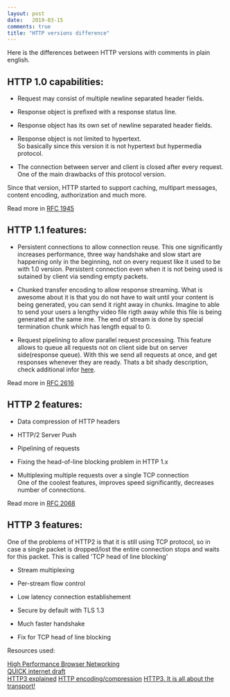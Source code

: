 ```yaml
---
layout: post
date:   2019-03-15
comments: true
title: "HTTP versions difference"
---
```


Here is the differences between HTTP versions with comments in plain english.

## HTTP 1.0 capabilities:  

* Request may consist of multiple newline separated header fields.

* Response object is prefixed with a response status line.

* Response object has its own set of newline separated header fields.

* Response object is not limited to hypertext.  
So basically since this version it is not hypertext but hypermedia protocol.

* The connection between server and client is closed after every request.  
One of the main drawbacks of this protocol version.

Since that version, HTTP started to support caching, multipart messages, content encoding, authorization and much more.

Read more in [RFC 1945](https://tools.ietf.org/html/rfc1945)

## HTTP 1.1 features:

* Persistent connections to allow connection reuse. This one significantly increases performance, three way handshake and slow start are happening only in the beginning, not on every request like it used to be with 1.0 version. Persistent connection even when it is not being used is sutained by client via sending empty packets.

* Chunked transfer encoding to allow response streaming. What is awesome about it is that you do not have to wait until your content is being generated, you can send it right away in chunks. Imagine to able to send your users a lengthy video file rigth away while this file is being generated at the same ime. The end of stream is done by special termination chunk which has length equal to 0.

* Request pipelining to allow parallel request processing. This feature allows to queue all requests not on client side but on server side(response queue). With this we send all requests at once, and get responses whenever they are ready. Thats a bit shady description, check additional infor [here](https://hpbn.co/http1x/). 


Read more in [RFC 2616](https://www.ietf.org/rfc/rfc2616.txt)

## HTTP 2 features:

* Data compression of HTTP headers

* HTTP/2 Server Push

* Pipelining of requests

* Fixing the head-of-line blocking problem in HTTP 1.x

* Multiplexing multiple requests over a single TCP connection  
One of the coolest features, improves speed significantly, decreases number of connections.

Read more in [RFC 2068](https://tools.ietf.org/html/rfc2068)

## HTTP 3 features:

One of the problems of HTTP2 is that it is still using TCP protocol, so in case a single packet is dropped/lost the entire connection stops and waits for this packet. This is called 'TCP head of line blocking'

* Stream multiplexing

* Per-stream flow control

* Low latency connection establishement

* Secure by default with TLS 1.3

* Much faster handshake

* Fix for TCP head of line blocking


Resources used:

[High Performance Browser Networking](https://hpbn.co)  
[QUICK internet draft](https://quicwg.org/base-drafts/draft-ietf-quic-http.html)  
[HTTP3 explained](https://http3-explained.haxx.se/)
[HTTP encoding/compression](https://en.wikipedia.org/wiki/HTTP_compression)
[HTTP3. It is all about the transport!](https://speakerdeck.com/bitone/3)
